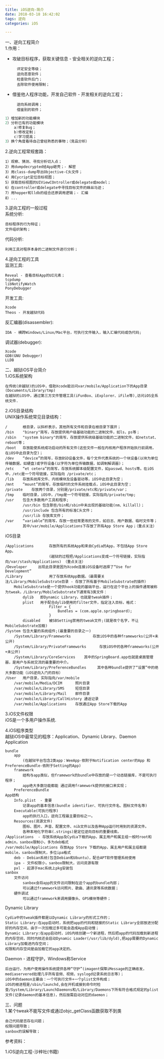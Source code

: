 ```yaml
---
title: iOS逆向-简介
date: 2018-03-18 16:42:02
tags: 逆向
categories: iOS

---
```

一、逆向工程简介		
1.作用：
		
- 攻破目标程序，获取关键信息 - 安全相关的逆向工程；

		评定安全等级；
		逆向恶意软件；
		检查软件后门；
		去除软件使用限制；
- 借鉴他人程序功能，开发自己软件 - 开发相关的逆向工程；

		逆向系统调用；
		借鉴别的软件；
		
```objectivec
1）增加新的功能模块
2）分析已有的功能模块
	a)修复Bug；
	b)修改定制；
	c)学习提高；
3）换个角度看待自己曾经熟悉的事物；（竞品分析）
```	
2.逆向工程常规套路：

	1）观察、猜测、寻找分析切入点；
	2）用dumpdecrypted给App砸壳；- 解密
	3）用class-dump导出Objective-C头文件；
	4）用Cycript定位目标视图；
	5）获取目标视图的UIViewCOntroller或delegate或model；
	6）在controller或delegate中寻找目标文件的蛛丝马迹；
	7）用hopper和lldb的组合还原调用逻辑；- 汇编
	8）...

3.逆向工程的一般过程		
系统分析:	
	
	目标程序的行为特征；
	文件组织架构；
代码分析:
	
	利用工具对程序本身的二进制文件进行分析；
4.逆向工程的工具			
监测工具:	
	
	Reveal - 查看目标App的UI元素；
	tcpdump
	libNotifyWatch
	PonyDebugger
	
开发工具:
	
	Xcode
	Theos - 开发越狱代码
反汇编器(disassembler):
	
	IDA - 横跨Windows/Linux/Mac平台，可执行文件输入，输入汇编代码或伪代码;
调试器(debugger):
	
	Xcode
	GDB(GNU Debugger)
	LLDB
二、越狱iOS平台简介		
1.iOS系统架构		
	
	在传统(非越狱)的iOS中，借助Xcode能访问var/mobile/Application下的App目录(Documents/Library/tmp)
	在越狱的iOS中，通过第三方文件管理工具(iFunBox、iExplorer、iFile等),访问iOS全系统文件.
2.iOS目录结构		
UNIX操作系统常见目录结构：

	/		根目录，以斜杆表示，其他所有文件和目录在根目录下展开；
	/bin	"binary"简写，存放提供用户级基础功能的二进制文件，如ls，ps等；
	/sbin	"system binary"的简写，存放提供系统级基础功能的二进制文件，如netstat、reboot等；
	/boot	存放能使系统成功启动的所有文件(这些文件一般在内核用户程序开始执行前调用，在iOS中此目录为空)；
	/dev	“device”的简写，存放BSD设备文件，每个文件代表系统的一个块设备(以块为单位传输数据，如硬盘)或字符设备(以字符为单位传输数据，如调制解调器)；
	/etc	“et cetera”的简写，存放系统脚本级配置文件，如passwd、hosts等。在iOS中，/etc是一个符号链接，实际指向 /private/etc；
	/lib	存放系统库文件、内核模块及设备驱动等，iOS中此目录为空；
	/mnt	“mount”的简写，存放临时的文件系统挂载点，iOS中此目录为空；
	/private	存放两个目录，分别是/private/etc和/private/var；
	/tmp	临时目录，iOS中，/tmp是一个符号链接，实际指向/private/tmp;
	/usr	包含大多数用户工具和程序;
			/usr/bin 包含那些/bin和/sbin中未出现的基础功能(nm、killall)；
			/usr/include 包含所有的标准C头文件；
			/usr/lib 存放库文件；
	/var	“variable”的简写，存放一些经常更改的文件，如日志、用户数据、临时文件等；
			其中/var/mobile/Applications下存放了所有App Store App；（重点关注）
iOS目录

	/Applications		存放所有的系统App和来自Cydia的App，不包括App Store App。
						(越狱的过程把/Applications变成一个符号链接，实际指向/var/stash/Applications) （重点关注）
	/Developer	   出现此目录是因为Xcode连接iOS设备时选择了“Use for Development”
	/Library			用了存放系统App数据。（最需要关注/Library/MobileSubstrate目录 - 存放了所有基于MobileSubstrate的插件）
		MobileSubstrate是一个提供hook功能的基础平台，运行在这个平台上的插件通常被称为tweak，/Library/MobileSubstrate下通常有3类文件：
			dylib	即Dynamic Library，也就是tweak插件；
			plist	用于配合dylib使用的filter文件，指定注入目标，格式：
						Filter = {
							Bundles = (com.apple.springboard);
						}
			disabled	被SBSetting禁用的tweak文件;(就是改个名字，不让MobileSubstrate加载)
	/System	包含大量的系统组件;(最重要的目录之一)
		/System/Library/Frameworks			存放iOS中的各种frameworks(公开+未公开)
		/System/Library/PrivateFrameworks	   存放iOS中的各种frameworks(公开+未公开)
		/System/Library/CoreServices	其中的SpringBoard.app也就是桌面管理器，是用户与系统交流的最重要的中介。
		/System/Library/PreferenceBundles	  其中各种bundle提供了“设置”中的绝大多数功能（iOS逆向入门的目标）
	/User	用户目录，实际指向/var/mobile
		/var/mobile/Media/DCIM		照片目录
		/var/mobile/Library/SMS		短信目录
		/var/mobile/Library/Mail	邮件目录
		/var/mobile/Library/CallHistory	通话记录
		/var/mobile/Applications 	存放通过App Store下载的App
3.iOS文件权限		
iOS是一个多用户操作系统.

4.iOS程序类型		
越狱iOS中最常见的程序：Application、Dynamic Library、Daemon     
Application

	bundle
		app
			(在越狱平台包含2类app：WeeApp-依附于Notification center的App 和 PreferenceBundle-依附于Setting的App)
		framework
			结构与app类似，但framework的bundle中存放的是一个动态链接库，不是可执行程序；
			app绝大多数功能都能 通过调用framework提供的接口来实现；
		PreferenceBundle
	App结构
		Info.plist  - 重要 
			记录app的基本信息(bundle identifier、可执行文件名、图标文件名等)
		Executable(可执行程序)
			app的执行入口，逆向工程最主要目标之一。
		Resources(资源文件)
			图标、图片、声音、配置文件、nib文件以及各种App运行时用到的资源文件。
			各种本地化字符串(.strings)是定位逆向目标的重要线索。
	/Applications  - 存放系统App及Cydia下载的App，属主用户和属主组一般时root和admin，sanbox限制小，多为deb格式
    /var/mobile/Applications 存放App Store 下载的App，属主用户和属主组都是mobile，sanbox限制大，多位ipa格式
		deb - Debian系统(包含Debian和Ubuntu)，配合APT软件管理系统使用
		ipa - 文件权限小，sanbox限制大，访问资源有限
		pxl - 起源于mac系统上pkg安装包
	sanbox
		文件访问
			sanbox会将app的文件访问限制在这个app的bundle内部；
			可以通过framework访问照片、歌曲、通讯录等系统数据；
		硬件调试
			可以通过framework来调用摄像头、GPS模块等硬件；
Dynamic Library
	
	Cydia中的tweak插件都是以Dynamic Library的形式工作的；
	Static Library:在app启动时，系统把app的代码和链接的Static Library全部放进分配好的内存空间，由于一次加载过多可能会造成App启动慢；
	Dynamic Library:在app启动时，iOS内核创建一个新进程，然后把app的代码加载到新进程的内存空间，同时内核还会启动Dynamic Loader(/usr/lib/dyld),把app需要的Dynamic Library加载进内存空间；
	权限和内存空间是由加载它的app决定的。

Daemon - 进程守护，Windows称Service
	
	后台运行，为用户使用操作系统提供各种“守护”(imagent保障iMessage的正确收发，mediaservered处理几乎所有音频、视频，syslogd记录系统日志等)；
	iOS中的daemon主要由：一个可执行文件+一个plist文件构成；
	iOS的根进程是/sbin/launchd,会在开机或接到命令时检查/System/Library/LaunchDaemons和/Library/Daemons下所有符合格式规定的plist文件(记录daemon的基本信息)，然后按需启动对应的daemon；
	
三、问题		
1.某个tweak不能写文件或通过objc_getClass函数获取不到类
	
	自己代码是否存在问题；
	权限问题导致；
	sanbox的误解导致；

		









参考资料：

1.iOS逆向工程-沙梓社(书籍)